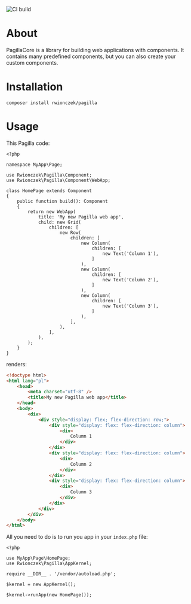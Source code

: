 ![CI build](https://github.com/rwionczek/Pagilla/actions/workflows/php.yml/badge.svg)

# About

PagillaCore is a library for building web applications with components.
It contains many predefined components, but you can also create your custom components.

# Installation

```shell
composer install rwionczek/pagilla
```

# Usage

This Pagilla code:
```injectablephp
<?php

namespace MyApp\Page;

use Rwionczek\Pagilla\Component;
use Rwionczek\Pagilla\Component\WebApp;

class HomePage extends Component
{
    public function build(): Component
    {
        return new WebApp(
            title: 'My new Pagilla web app',
            child: new Grid(
                children: [
                    new Row(
                        children: [
                            new Column(
                                children: [
                                    new Text('Column 1'),
                                ]
                            ),
                            new Column(
                                children: [
                                    new Text('Column 2'),
                                ]
                            ),
                            new Column(
                                children: [
                                    new Text('Column 3'),
                                ]
                            ),
                        ],
                    ),
                ],
            ),
        );
    }
}
```
renders:
```html
<!doctype html>
<html lang="pl">
    <head>
        <meta charset="utf-8" />
        <title>My new Pagilla web app</title>
    </head>
    <body>
        <div>
            <div style="display: flex; flex-direction: row;">
                <div style="display: flex: flex-direction: column">
                    <div>
                        Column 1
                    </div>
                </div>
                <div style="display: flex: flex-direction: column">
                    <div>
                        Column 2
                    </div>
                </div>
                <div style="display: flex: flex-direction: column">
                    <div>
                        Column 3
                    </div>
                </div>
            </div>
        </div>
    </body>
</html>
```

All you need to do is to run you app in your `index.php` file:
```injectablephp
<?php

use MyApp\Page\HomePage;
use Rwionczek\Pagilla\AppKernel;

require __DIR__ . '/vendor/autoload.php';

$kernel = new AppKernel();

$kernel->runApp(new HomePage());
```
